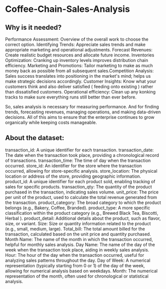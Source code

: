 # Coffee-Chain-Sales-Analysis

## Why is it needed?
Performance Assessment: Overview of the overall work to choose the correct option.
Identifying Trends: Appreciate sales trends and make appropriate marketing and operational adjustments.
Forecast Revenues: Create realistic budget resources and allocate future income.
Inventories Optimization: Cranking up inventory levels improves distribution chain efficiency. Marketing and Promotions: Tailor marketing to make as much money back as possible from all subsequent sales.Competition Analysis: Sales success translates into positioning in the market's mind; helps us make strategic decisions accordingly.
Customer Insights: Know what your customers think and also deliver satisfied ( feeding onto existing ) rather than dissatisfied customers.
Operational efficiency: Clean up any konking tracks to make sure everything runs still better than ever before.

So, sales analysis is necessary for measuring performance. And for finding trends, forecasting revenues, managing operations, and making data-driven decisions. All of this aims to ensure that the enterprise continues to grow organically while keeping costs manageable.

## About the dataset:

transaction_id: A unique identifier for each transaction.
transaction_date: The date when the transaction took place, providing a chronological record of transactions.
transaction_time: The time of day when the transaction occurred.
store_id: An identifier for the store where the transaction occurred, allowing for store-specific analysis.
store_location: The physical location or address of the store, providing geographic information.
product_id: A unique identifier for each product sold, enabling tracking of sales for specific products.
transaction_qty: The quantity of the product purchased in the transaction, indicating sales volume.
unit_price: The price per unit of the product, used to calculate the total revenue generated from the transaction.
product_category: The broad category to which the product belongs (e.g., Bakery, Coffee, Branded).
product_type: A more specific classification within the product category (e.g., Brewed Black Tea, Biscotti, Herbal ).
product_detail: Additional details about the product, such as flavor, size, or variant.
Size: Size or quantity information related to the product (e.g., small, medium, large).
Total_bill: The total amount billed for the transaction, calculated based on the unit price and quantity purchased.
Month Name: The name of the month in which the transaction occurred, helpful for monthly sales analysis.
Day Name: The name of the day of the week when the transaction took place, aiding in weekly sales analysis.
Hour: The hour of the day when the transaction occurred, useful for analyzing sales patterns throughout the day.
Day of Week: A numerical representation (typically starting from 0 or 1) of the day of the week, allowing for numerical analysis based on weekdays.
Month: The numerical representation of the month, often used for chronological or statistical analysis.
